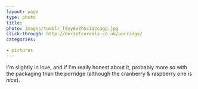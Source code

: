 ```yaml
---
layout: page
type: photo
title: 
photo: images/tumblr_l9xy6xZhSc1qzcagp.jpg
click-through: http://dorsetcereals.co.uk/porridge/
categories: 

- pictures
---
```

I'm slightly in love, and if I'm really honest about it, probably more so with the packaging than the porridge (although the cranberry & raspberry one is _nice_).
